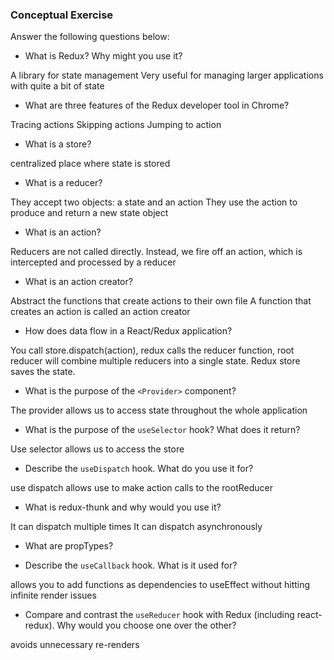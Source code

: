 ### Conceptual Exercise

Answer the following questions below:

- What is Redux? Why might you use it?

A library for state management
Very useful for managing larger applications with quite a bit of state

- What are three features of the Redux developer tool in Chrome?

Tracing actions
Skipping actions
Jumping to action

- What is a store?

 centralized place where state is stored

- What is a reducer?

They accept two objects: a state and an action
They use the action to produce and return a new state object

- What is an action?

Reducers are not called directly.
Instead, we fire off an action, which is intercepted and processed by a reducer

- What is an action creator?

Abstract the functions that create actions to their own file
A function that creates an action is called an action creator

- How does data flow in a React/Redux application?

You call store.dispatch(action), redux calls the reducer function, root reducer will combine multiple reducers into a single state. Redux store saves the state.

- What is the purpose of the `<Provider>` component?

The provider allows us to access state throughout the whole application

- What is the purpose of the `useSelector` hook? What does it return?

Use selector allows us to access the store 

- Describe the `useDispatch` hook. What do you use it for?

use dispatch allows use to make action calls to the rootReducer

- What is redux-thunk and why would you use it?

It can dispatch multiple times
It can dispatch asynchronously

- What are propTypes?

- Describe the `useCallback` hook.  What is it used for?

allows you to add functions as dependencies to useEffect without hitting infinite render issues

- Compare and contrast the `useReducer` hook with Redux (including react-redux).  Why would you choose one over the other?

avoids unnecessary re-renders